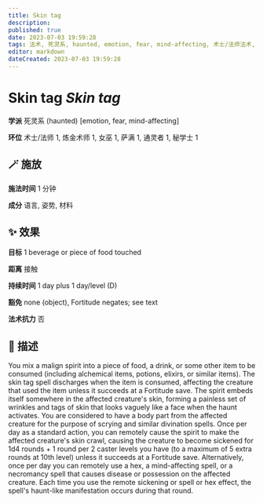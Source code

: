 ```yaml
---
title: Skin tag
description: 
published: true
date: 2023-07-03 19:59:28
tags: 法术, 死灵系, haunted, emotion, fear, mind-affecting, 术士/法师法术, 1环法术, 炼金术师法术, 女巫法术, 萨满法术, 通灵者法术, 秘学士法术
editor: markdown
dateCreated: 2023-07-03 19:59:28
---
```


# **Skin tag** *Skin tag*

**学派** 死灵系 (haunted) \[emotion, fear, mind-affecting\] 

**环位** 术士/法师 1, 炼金术师 1, 女巫 1, 萨满 1, 通灵者 1, 秘学士 1

## 🪄 施放

**施法时间** 1 分钟

**成分** 语言, 姿势, 材料

## ✨ 效果 

**目标** 1 beverage or piece of food touched 

**距离** 接触  

**持续时间** 1 day plus 1 day/level (D) 

**豁免** none (object), Fortitude negates; see text

**法术抗力** 否

## 📖 描述

You mix a malign spirit into a piece of food, a drink, or some other item to be consumed (including alchemical items, potions, elixirs, or similar items). The skin tag spell discharges when the item is consumed, affecting the creature that used the item unless it succeeds at a Fortitude save. The spirit embeds itself somewhere in the affected creature's skin, forming a painless set of wrinkles and tags of skin that looks vaguely like a face when the haunt activates. You are considered to have a body part from the affected creature for the purpose of scrying and similar divination spells. Once per day as a standard action, you can remotely cause the spirit to make the affected creature's skin crawl, causing the creature to become sickened for 1d4 rounds + 1 round per 2 caster levels you have (to a maximum of 5 extra rounds at 10th level) unless it succeeds at a Fortitude save. Alternatively, once per day you can remotely use a hex, a mind-affecting spell, or a necromancy spell that causes disease or possession on the affected creature. Each time you use the  remote sickening or spell or hex effect, the spell's haunt-like manifestation occurs during that round.
    